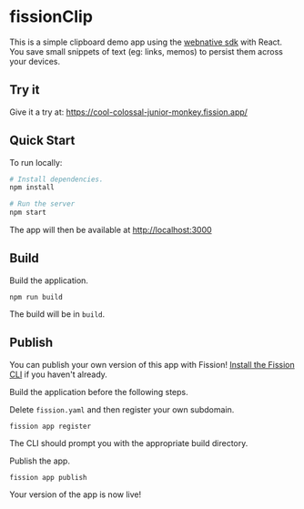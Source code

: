 # fissionClip

This is a simple clipboard demo app using the [webnative sdk](https://github.com/fission-suite/webnative) with React. You save small snippets of text (eg: links, memos) to persist them across your devices.

## Try it

Give it a try at: https://cool-colossal-junior-monkey.fission.app/

## Quick Start

To run locally:

```sh
# Install dependencies.
npm install

# Run the server
npm start
```

The app will then be available at [http://localhost:3000](http://localhost:3000)

## Build

Build the application.

```shell
npm run build
```

The build will be in `build`.

## Publish

You can publish your own version of this app with Fission! [Install the Fission CLI](https://guide.fission.codes/developers/installation) if you haven't already. 

Build the application before the following steps.

Delete `fission.yaml` and then register your own subdomain.

```shell
fission app register
```

The CLI should prompt you with the appropriate build directory.

Publish the app.

```shell
fission app publish
```

Your version of the app is now live!
